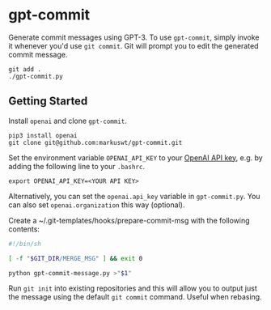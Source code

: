 # gpt-commit

Generate commit messages using GPT-3. To use `gpt-commit`, simply invoke it whenever you'd use `git commit`. Git will prompt you to edit the generated commit message.

```
git add .
./gpt-commit.py
```

## Getting Started

Install `openai` and clone `gpt-commit`.

```
pip3 install openai
git clone git@github.com:markuswt/gpt-commit.git
```

Set the environment variable `OPENAI_API_KEY` to your [OpenAI API key](https://platform.openai.com/account/api-keys), e.g. by adding the following line to your `.bashrc`.

```
export OPENAI_API_KEY=<YOUR API KEY>
```

Alternatively, you can set the `openai.api_key` variable in `gpt-commit.py`. You can also set `openai.organization` this way (optional).


Create a ~/.git-templates/hooks/prepare-commit-msg with the following contents:

```sh
#!/bin/sh

[ -f "$GIT_DIR/MERGE_MSG" ] && exit 0

python gpt-commit-message.py >"$1"
```

Run `git init` into existing repositories and this will allow you to output just the message using the default `git commit` command. Useful when rebasing.
